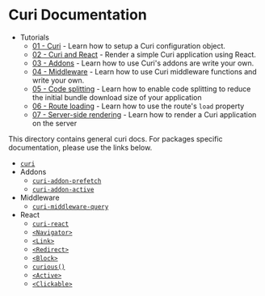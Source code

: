 # Curi Documentation

* Tutorials
  * [01 - Curi](./tutorials/01-curi.md) - Learn how to setup a Curi configuration object.
  * [02 - Curi and React](./tutorials/02-curi-react.md) - Render a simple Curi application using React.
  * [03 - Addons](./tutorials/03-curi-addons.md) - Learn how to use Curi's addons are write your own.
  * [04 - Middleware](./tutorials/04-curi-middleware.md) - Learn how to use Curi middleware functions and write your own.
  * [05 - Code splitting](./tutorials/05-code-splitting.md) - Learn how to enable code splitting to reduce the initial bundle download size of your application
  * [06 - Route loading](./tutorials/06-route-loading.md) - Learn how to use the route's `load` property
  * [07 - Server-side rendering](./tutorials/07-server-rendering.md) - Learn how to render a Curi application on the server

This directory contains general curi docs. For packages specific documentation, please use the links below.

* [`curi`](/packages/curi/docs)
* Addons
  * [`curi-addon-prefetch`](/packages/curi-addon-prefetch#usage)
  * [`curi-addon-active`](/packages/curi-addon-active#usage)
* Middleware
  * [`curi-middleware-query`](/packages/curi-middleware-query#usage)
* React
  * [`curi-react`](/packages/curi-react/docs)
  * [`<Navigator>`](/packages/curi-react-navigator#navigator)
  * [`<Link>`](/packages/curi-react-link#link)
  * [`<Redirect>`](/packages/curi-react-redirect#redirect)
  * [`<Block>`](/packages/curi-react-block#block)
  * [`curious()`](/packages/curi-react-curious#curious)
  * [`<Active>`](/packages/curi-react-active#active)
  * [`<Clickable>`](/packages/curi-react-clickable#clickable)
